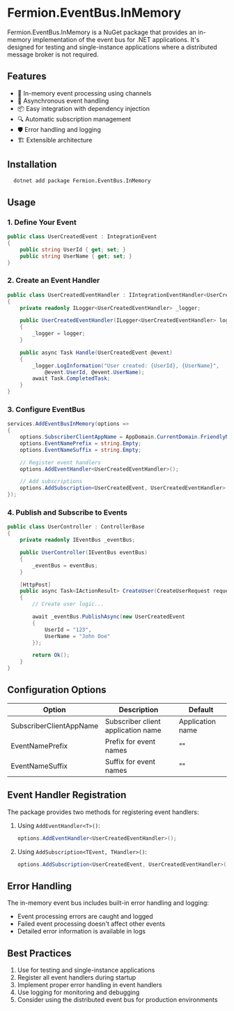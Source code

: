 # Fermion.EventBus.InMemory

Fermion.EventBus.InMemory is a NuGet package that provides an in-memory implementation of the event bus for .NET applications. It's designed for testing and single-instance applications where a distributed message broker is not required.

## Features

- 🚀 In-memory event processing using channels
- 🔄 Asynchronous event handling
- 📦 Easy integration with dependency injection
- 🔍 Automatic subscription management
- 🛡️ Error handling and logging
- 🏗️ Extensible architecture

## Installation

```bash
  dotnet add package Fermion.EventBus.InMemory
```

## Usage

### 1. Define Your Event

```csharp
public class UserCreatedEvent : IntegrationEvent
{
    public string UserId { get; set; }
    public string UserName { get; set; }
}
```

### 2. Create an Event Handler

```csharp
public class UserCreatedEventHandler : IIntegrationEventHandler<UserCreatedEvent>
{
    private readonly ILogger<UserCreatedEventHandler> _logger;

    public UserCreatedEventHandler(ILogger<UserCreatedEventHandler> logger)
    {
        _logger = logger;
    }

    public async Task Handle(UserCreatedEvent @event)
    {
        _logger.LogInformation("User created: {UserId}, {UserName}",
            @event.UserId, @event.UserName);
        await Task.CompletedTask;
    }
}
```

### 3. Configure EventBus

```csharp
services.AddEventBusInMemory(options =>
{
    options.SubscriberClientAppName = AppDomain.CurrentDomain.FriendlyName;
    options.EventNamePrefix = string.Empty;
    options.EventNameSuffix = string.Empty;

    // Register event handlers
    options.AddEventHandler<UserCreatedEventHandler>();

    // Add subscriptions
    options.AddSubscription<UserCreatedEvent, UserCreatedEventHandler>();
});
```

### 4. Publish and Subscribe to Events

```csharp
public class UserController : ControllerBase
{
    private readonly IEventBus _eventBus;

    public UserController(IEventBus eventBus)
    {
        _eventBus = eventBus;
    }

    [HttpPost]
    public async Task<IActionResult> CreateUser(CreateUserRequest request)
    {
        // Create user logic...

        await _eventBus.PublishAsync(new UserCreatedEvent 
        { 
            UserId = "123", 
            UserName = "John Doe" 
        });

        return Ok();
    }
}
```

## Configuration Options

| Option | Description | Default |
|--------|-------------|---------|
| SubscriberClientAppName | Subscriber client application name | Application name |
| EventNamePrefix | Prefix for event names | "" |
| EventNameSuffix | Suffix for event names | "" |

## Event Handler Registration

The package provides two methods for registering event handlers:

1. Using `AddEventHandler<T>()`:
   ```csharp
   options.AddEventHandler<UserCreatedEventHandler>();
   ```

2. Using `AddSubscription<TEvent, THandler>()`:
   ```csharp
   options.AddSubscription<UserCreatedEvent, UserCreatedEventHandler>();
   ```

## Error Handling

The in-memory event bus includes built-in error handling and logging:

- Event processing errors are caught and logged
- Failed event processing doesn't affect other events
- Detailed error information is available in logs

## Best Practices

1. Use for testing and single-instance applications
2. Register all event handlers during startup
3. Implement proper error handling in event handlers
4. Use logging for monitoring and debugging
5. Consider using the distributed event bus for production environments